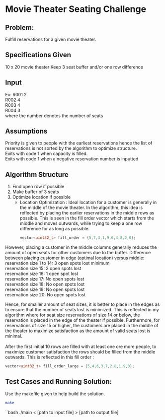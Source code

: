 # Movie Theater Seating Challenge

## Problem:
Fulfill reservations for a given movie theater.

## Specifications Given
10 x 20 movie theater
Keep 3 seat buffer and/or one row difference
## Input
Ex: R001 2 <br />
    R002 4 <br />
    R003 4 <br />
    R004 3 <br />
where the number denotes the number of seats

## Assumptions
Priority is given to people with the earliest reservations hence the list of reservations is not sorted by the algorithm to optimize structure. <br />
Exits with code 1 when capacity is filled. <br />
Exits with code 1 when a negative reservation number is inputted <br />


## Algorithm Structure
1) Find open row if possible
2) Make buffer of 3 seats
3) Optimize location if possible
    - Location Optimization : Ideal location for a customer is generally in the middle of the movie theater. In the algorithm, this idea is reflected by placing the earlier reservations in the middle rows as possible. This is seen in the fill order vector which starts from the middle and moves outwards, while trying to keep a one row difference for as long as possible.
        ```cpp
        vector<uint32_t> fill_order = {5,7,3,1,9,6,4,8,2,0};
        ```
However, placing a customer in the middle columns generally reduces the amount of open seats for other customers due to the buffer.
Difference between placing customer in edge (optimal location) versus middle: <br />
reservation size 1 to 14: 3 open spots lost minimum <br />
reservation size 15: 2 open spots lost <br />
reservation size 16: 1 open spot lost <br />
reservation size 17: No open spots lost <br />
reservation size 18: No open spots lost <br />
reservation size 19: No open spots lost <br />
reservation size 20: No open spots lost <br />

Hence, for smaller amount of seat sizes, it is better to place in the edges as to ensure that the number of seats lost is minimized. This is reflected in my algorithm where for seat size reservations of size 14 or below, the reservation is placed in the edge of the theater if possible. Furthermore, for reservations of size 15 or higher, the customers are placed in the middle of the theater to maximize satisfaction as the amount of valid seats lost is minimal. <br />
<br />
After the first initial 10 rows are filled with at least one ore more people, to maximize customer satisfaction the rows should be filled from the middle outwards. This is reflected in this fill order :
```cpp
vector<uint32_t> fill_order_large = {5,4,6,3,7,2,8,1,9,0};
```

## Test Cases and Running Solution:
Use the makefile given to help build the solution. <br />
```bash
make
```
``bash
./main < [path to input file] > [path to output file]
```







